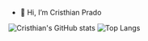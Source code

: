 - 👋 Hi, I’m Cristhian Prado

![Cristhian's GitHub stats](https://github-readme-stats.vercel.app/api?username=cp21h&theme=tokyonight&show_icons=true)
![Top Langs](https://github-readme-stats.vercel.app/api/top-langs/?username=cp21h&layout=compact)
